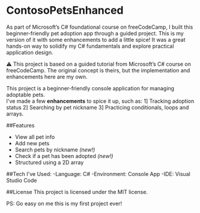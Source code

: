 # ContosoPetsEnhanced
As part of Microsoft’s C# foundational course on freeCodeCamp, I built this beginner-friendly pet adoption app through a guided project. This is my version of it with some enhancements to add a little spice! It was a great hands-on way to solidify my C# fundamentals and explore practical application design.

⚠️ This project is based on a guided tutorial from Microsoft’s C# course on freeCodeCamp. The original concept is theirs, but the implementation and enhancements here are my own.

This project is a beginner-friendly console application for managing adoptable pets.  
I've made a few **enhancements** to spice it up, such as:
1] Tracking adoption status
2] Searching by pet nickname
3] Practicing conditionals, loops and arrays. 

##Features
- View all pet info
- Add new pets
- Search pets by nickname *(new!)*
- Check if a pet has been adopted *(new!)*
- Structured using a 2D array

##Tech I've Used:
-Language: C#
-Environment: Console App
-IDE: Visual Studio Code

##License
This project is licensed under the MIT license. 

PS: Go easy on me this is my first project ever!
